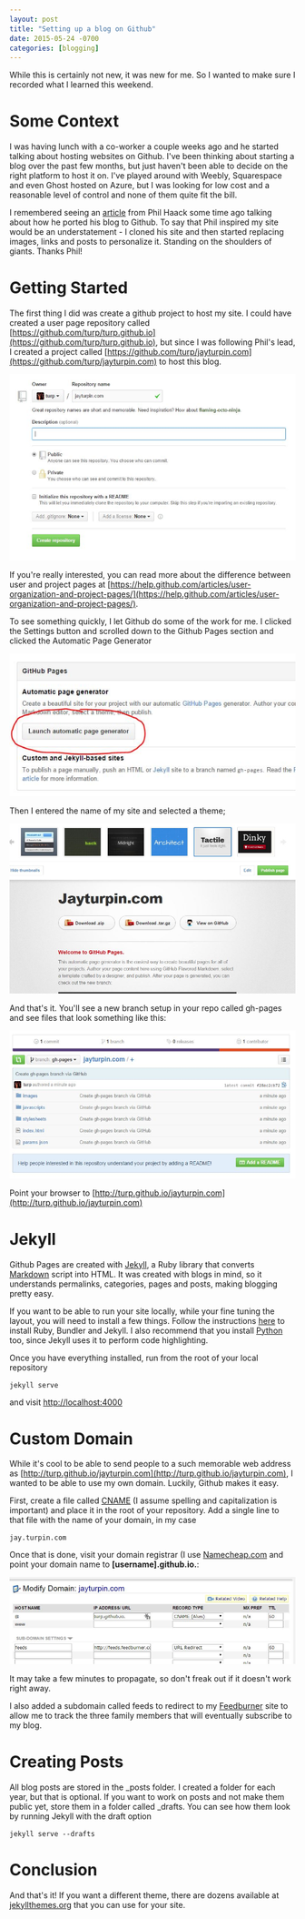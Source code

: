 ```yaml
---
layout: post
title: "Setting up a blog on Github"
date: 2015-05-24 -0700
categories: [blogging]
---
```


While this is certainly not new, it was new for me. So I wanted to make sure I recorded what I learned this weekend.

# Some Context

I was having lunch with a co-worker a couple weeks ago and he started talking about hosting websites on Github. I've been thinking about starting a blog over the past few months, but just haven't been able to decide on the right platform to host it on. I've played around with Weebly, Squarespace and even Ghost hosted on Azure, but I was looking for low cost and a reasonable level of control and none of them quite fit the bill. 

I remembered seeing an [article](http://haacked.com/archive/2013/12/02/dr-jekyll-and-mr-haack/) from Phil Haack some time ago talking about how he ported his blog to Github. To say that Phil inspired my site would be an understatement - I cloned his site and then started replacing images, links and posts to personalize it. Standing on the shoulders of giants. Thanks Phil!

# Getting Started

The first thing I did was create a github project to host my site. I could have created a user page repository called [https://github.com/turp/turp.github.io](https://github.com/turp/turp.github.io), but since I was following Phil's lead, I created a project called [https://github.com/turp/jayturpin.com](https://github.com/turp/jayturpin.com) to host this blog. 

![Create Repository](/images/setting_up_blog_on_github/01-create-repo.jpg)

If you're really interested, you can read more about the difference between user and project pages at [https://help.github.com/articles/user-organization-and-project-pages/](https://help.github.com/articles/user-organization-and-project-pages/).

To see something quickly, I let Github do some of the work for me. I clicked the Settings button and scrolled down to the Github Pages section and clicked the Automatic Page Generator

![Automatic Page Generator](/images/setting_up_blog_on_github/03-automatic-page-generator.jpg)

Then I entered the name of my site and selected a theme;

![Pick a Theme](/images/setting_up_blog_on_github/04-pick-theme.jpg)

And that's it. You'll see a new branch setup in your repo called gh-pages and see files that look something like this:

![Repository](/images/setting_up_blog_on_github/05-basic-site.jpg)

Point your browser to [http://turp.github.io/jayturpin.com](http://turp.github.io/jayturpin.com)

# Jekyll 

Github Pages are created with [Jekyll](http://jekyllrb.com/), a Ruby library that converts [Markdown](http://daringfireball.net/projects/markdown/) script into HTML. It was created with blogs in mind, so it understands permalinks, categories, pages and posts, making blogging pretty easy.

If you want to be able to run your site locally, while your fine tuning the layout, you will need to install a few things. Follow the instructions [here](https://help.github.com/articles/using-jekyll-with-pages/) to install Ruby, Bundler and Jekyll. I also recommend that you install [Python](https://www.python.org/downloads/) too, since Jekyll uses it to perform code highlighting.

Once you have everything installed, run from the root of your local repository

	jekyll serve

and visit [http://localhost:4000](http://localhost:4000)

# Custom Domain

While it's cool to be able to send people to a such memorable web address as [http://turp.github.io/jayturpin.com](http://turp.github.io/jayturpin.com), I wanted to be able to use my own domain. Luckily, Github makes it easy.

First, create a file called [CNAME](https://github.com/turp/jayturpin.com/CNAME) (I assume spelling and capitalization is important) and place it in the root of your repository. Add a single line to that file with the name of your domain, in my case

    jay.turpin.com

Once that is done, visit your domain registrar (I use [Namecheap.com](http://namecheap.com) and point your domain name to **[username].github.io.**:

![Namecheap](/images/setting_up_blog_on_github/06-namecheap_setup.jpg)

It may take a few minutes to propagate, so don't freak out if it doesn't work right away. 

I also added a subdomain called feeds to redirect to my [Feedburner](http://feedburner.com) site to allow me to track the three family members that will eventually subscribe to my blog.

# Creating Posts

All blog posts are stored in the _posts folder. I created a folder for each year, but that is optional. If you want to work on posts and not make them public yet, store them in a folder called _drafts. You can see how them look by running Jekyll with the draft option

	jekyll serve --drafts

# Conclusion

And that's it! If you want a different theme, there are dozens available at [jekyllthemes.org](http://jekyllthemes.org) that you can use for your site.

